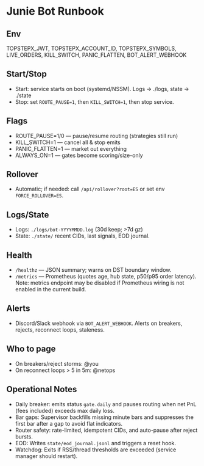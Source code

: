 # Junie Bot Runbook

## Env

TOPSTEPX_JWT, TOPSTEPX_ACCOUNT_ID, TOPSTEPX_SYMBOLS, LIVE_ORDERS, KILL_SWITCH, PANIC_FLATTEN, BOT_ALERT_WEBHOOK

## Start/Stop

- Start: service starts on boot (systemd/NSSM). Logs → ./logs, state → ./state
- Stop: set `ROUTE_PAUSE=1`, then `KILL_SWITCH=1`, then stop service.

## Flags

- ROUTE_PAUSE=1/0 — pause/resume routing (strategies still run)
- KILL_SWITCH=1 — cancel all & stop emits
- PANIC_FLATTEN=1 — market out everything
- ALWAYS_ON=1 — gates become scoring/size-only

## Rollover

- Automatic; if needed: call `/api/rollover?root=ES` or set env `FORCE_ROLLOVER=ES`.

## Logs/State

- Logs: `./logs/bot-YYYYMMDD.log` (30d keep; >7d gz)
- State: `./state/` recent CIDs, last signals, EOD journal.

## Health

- `/healthz` — JSON summary; warns on DST boundary window.
- `/metrics` — Prometheus (quotes age, hub state, p50/p95 order latency). Note: metrics endpoint may be disabled if Prometheus wiring is not enabled in the current build.

## Alerts

- Discord/Slack webhook via `BOT_ALERT_WEBHOOK`. Alerts on breakers, rejects, reconnect loops, staleness.

## Who to page

- On breakers/reject storms: @you
- On reconnect loops > 5 in 5m: @netops

## Operational Notes

- Daily breaker: emits status `gate.daily` and pauses routing when net PnL (fees included) exceeds max daily loss.
- Bar gaps: Supervisor backfills missing minute bars and suppresses the first bar after a gap to avoid flat indicators.
- Router safety: rate-limited, idempotent CIDs, and auto-pause after reject bursts.
- EOD: Writes `state/eod_journal.jsonl` and triggers a reset hook.
- Watchdog: Exits if RSS/thread thresholds are exceeded (service manager should restart).
